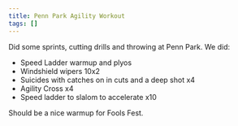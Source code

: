 ```yaml
---
title: Penn Park Agility Workout
tags: []
---
```


Did some sprints, cutting drills and throwing at Penn Park. We did:

- Speed Ladder warmup and plyos
- Windshield wipers 10x2
- Suicides with catches on in cuts and a deep shot x4
- Agility Cross x4
- Speed ladder to slalom to accelerate x10

Should be a nice warmup for Fools Fest.
